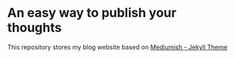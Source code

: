 # An easy way to publish your thoughts

This repository stores my blog website based on [Mediumish - Jekyll Theme](https://wowthemesnet.github.io/mediumish-theme-jekyll/)